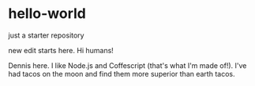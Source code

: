 # hello-world
just a starter repository

new edit starts here.
Hi humans!

Dennis here. I like Node.js and Coffescript (that's what I'm made of!).
I've had tacos on the moon and find them more superior than earth tacos.
